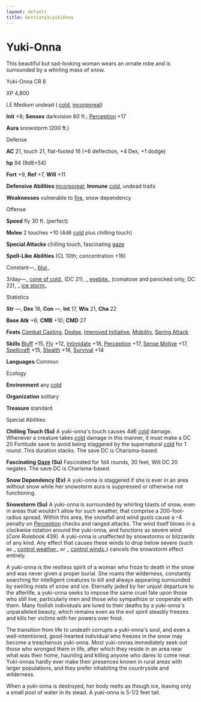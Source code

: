 ```yaml
---
layout: default
title: bestiary3/yukiOnna
---
```

# Yuki-Onna

This beautiful but sad-looking woman wears an ornate robe and is surrounded by a whirling mass of snow.

Yuki-Onna CR 8

XP 4,800

LE Medium undead ( [cold](monster_dir/creatureTypes#_cold-subtype), [incorporeal](monsters/creatureTypes#_incorporeal-subtype))

**Init** +8; **Senses** darkvision 60 ft.; [Perception](skill_dir/perception#_perception) +17

**Aura** snowstorm (200 ft.)

Defense

**AC** 21, touch 21, flat-footed 16 (+6 deflection, +4 Dex, +1 dodge)

**hp** 94 (9d8+54)

**Fort** +9, **Ref** +7, **Will** +11

**Defensive Abilities** [incorporeal](monsters/creatureTypes#_incorporeal-subtype); **Immune** [cold](monster_dir/creatureTypes#_cold-subtype), undead traits

**Weaknesses** vulnerable to [fire](monsters/creatureTypes#_fire-subtype), snow dependency

Offense

**Speed** fly 30 ft. (perfect)

**Melee** 2 touches +10 (4d6 [cold](monster_dir/creatureTypes#_cold-subtype) plus chilling touch)

**Special Attacks** chilling touch, fascinating [gaze](monsters/universalMonsterRules#_gaze)

**Spell-Like Abilities** (CL 10th; concentration +16)

Constant—_ [blur](spell_dir/blur#_blur)_

3/day—_ [cone of cold](spell_dir/coneOfCold#_cone-of-cold)_ (DC 21), _ [eyebite](spells/eyebite#_eyebite)_ (comatose and panicked only, DC 22), _ [ice storm](spell_dir/iceStorm#_ice-storm)_

Statistics

**Str** —, **Dex** 18, **Con** —, **Int** 17, **Wis** 21, **Cha** 22

**Base Atk** +6; **CMB** +10; **CMD** 27

**Feats** [Combat Casting](feats#_combat-casting), [Dodge](feats#_dodge), [Improved Initiative](feats#_improved-initiative), [Mobility](feats#_mobility), [Spring Attack](feats#_spring-attack)

**Skills** [Bluff](skills/bluff#_bluff) +15, [Fly](skill_dir/fly#_fly) +12, [Intimidate](skills/intimidate#_intimidate) +18, [Perception](skill_dir/perception#_perception) +17, [Sense Motive](skills/senseMotive#_sense-motive) +17,  
 [Spellcraft](skill_dir/spellcraft#_spellcraft) +15, [Stealth](skills/stealth#_stealth) +16, [Survival](skill_dir/survival#_survival) +14

**Languages** Common

Ecology

**Environment** any [cold](monsters/creatureTypes#_cold-subtype)

**Organization** solitary

**Treasure** standard

Special Abilities

**Chilling Touch (Su)** A yuki-onna's touch causes 4d6 [cold](monster_dir/creatureTypes#_cold-subtype) damage. Whenever a creature takes [cold](monsters/creatureTypes#_cold-subtype) damage in this manner, it must make a DC 20 Fortitude save to avoid being staggered by the supernatural [cold](monster_dir/creatureTypes#_cold-subtype) for 1 round. This duration stacks. The save DC is Charisma-based.

**Fascinating [Gaze](monsters/universalMonsterRules#_gaze) (Su)** Fascinated for 1d4 rounds, 30 feet, Will DC 20 negates. The save DC is Charisma-based.

**Snow Dependency (Ex)** A yuki-onna is staggered if she is ever in an area without snow while her snowstorm aura is suppressed or otherwise not functioning.

**Snowstorm (Su)** A yuki-onna is surrounded by whirling blasts of snow, even in areas that wouldn't allow for such weather, that comprise a 200-foot-radius spread. Within this area, the snowfall and wind gusts cause a –4 penalty on [Perception](skill_dir/perception#_perception) checks and ranged attacks. The wind itself blows in a clockwise rotation around the yuki-onna, and functions as severe wind (_Core Rulebook_ 439). A yuki-onna is unaffected by snowstorms or blizzards of any kind. Any effect that causes these winds to drop below severe (such as _ [control weather](spells/controlWeather#_control-weather)_ or _ [control winds](spell_dir/controlWinds#_control-winds)_) cancels the snowstorm effect entirely.

A yuki-onna is the restless spirit of a woman who froze to death in the snow and was never given a proper burial. She roams the wilderness, constantly searching for intelligent creatures to kill and always appearing surrounded by swirling mists of snow and ice. Eternally jaded by her unjust departure to the afterlife, a yuki-onna seeks to impose the same cruel fate upon those who still live, particularly men and those who sympathize or cooperate with them. Many foolish individuals are lured to their deaths by a yuki-onna's unparalleled beauty, which remains even as the evil spirit steadily freezes and kills her victims with her powers over frost.

The transition from life to undeath corrupts a yuki-onna's soul, and even a well-intentioned, good-hearted individual who freezes in the snow may become a treacherous yuki-onna. Most yuki-onnas immediately seek out those who wronged them in life, after which they reside in an area near what was their home, haunting and killing anyone who dares to come near. Yuki-onnas hardly ever make their presences known in rural areas with larger populations, and they prefer inhabiting the countryside and wilderness.

When a yuki-onna is destroyed, her body melts as though ice, leaving only a small pool of water in its stead. A yuki-onna is 5-1/2 feet tall.

